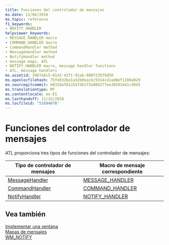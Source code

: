```yaml
---
title: Funciones del controlador de mensajes
ms.date: 11/04/2016
ms.topic: reference
f1_keywords:
- NOFITY_HANDLER
helpviewer_keywords:
- MESSAGE_HANDLER macro
- COMMAND_HANDLER macro
- CommandHandler method
- MessageHandler method
- NotifyHandler method
- message maps, ATL
- NOTIFY_HANDLER macro, message handler functions
- ATL, message handlers
ms.assetid: 2007a8c5-0143-42f1-91ab-809f235f9d50
ms.openlocfilehash: 75fe032be1a32b0eacbc5914c41ad8ef1200a029
ms.sourcegitcommit: b032daf81cb5fdb1f5a988277ee30201441c4945
ms.translationtype: MT
ms.contentlocale: es-ES
ms.lasthandoff: 11/15/2018
ms.locfileid: "51694678"
---
```

# <a name="message-handler-functions"></a>Funciones del controlador de mensajes

ATL proporciona tres tipos de funciones del controlador de mensajes:

|Tipo de controlador de mensajes|Macro de mensaje correspondiente|
|-----------------------------|---------------------------------|
|[MessageHandler](../atl/messagehandler.md)|[MESSAGE_HANDLER](reference/message-map-macros-atl.md#message_handler)|
|[CommandHandler](../atl/commandhandler.md)|[COMMAND_HANDLER](reference/message-map-macros-atl.md#command_handler)|
|[NotifyHandler](../atl/notifyhandler.md)|[NOTIFY_HANDLER](reference/message-map-macros-atl.md#notify_handler)|

## <a name="see-also"></a>Vea también

[Implementar una ventana](../atl/implementing-a-window.md)<br/>
[Mapas de mensajes](../atl/message-maps-atl.md)<br/>
[WM_NOTIFY](/windows/desktop/controls/wm-notify)

